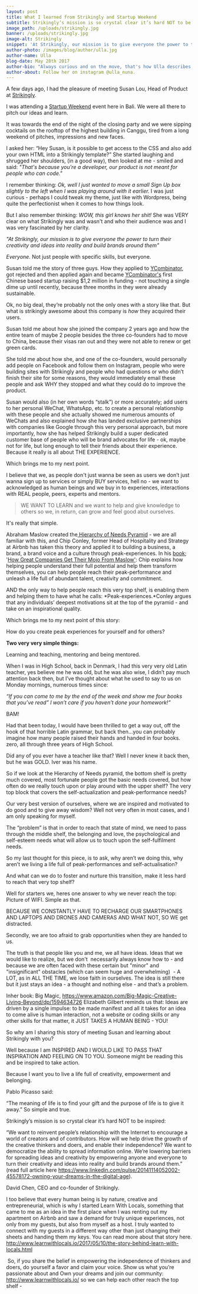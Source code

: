 ```yaml
---
layout: post
title: What I learned from Strikingly and Startup Weekend
subtitle: Strikingly’s mission is so crystal clear it’s hard NOT to be inspired
image_path: /uploads/strikingly.jpg
banner: /uploads/strikingly.jpg
image-alt: Strikingly
snippet: 'At Strikingly, our mission is to give everyone the power to turn their creativity and ideas into reality and build brands around them'
author-photo: /images/blog/author/ulla.jpg
author-name: Ulla
blog-date: May 28th 2017
author-bio: "Always curious and on the move, that's how Ulla describes herself. She is a passionate traveler and digital nomad and also the founder of Learn With Locals."
author-about: Follow her on instagram @ulla_nuna.
---
```



A few days ago, I had the pleasure of meeting Susan Lou, Head of Product at [Strikingly](https://www.strikingly.com/s).

I was attending a [Startup Weekend](http://startupweekend.org/) event here in Bali. We were all there to pitch our ideas and learn.

It was towards the end of the night of the closing party and we were sipping cocktails on the rooftop of the highest building in Canggu, tired from a long weekend of pitches, impressions and new faces.

I asked her: “Hey Susan, is it possible to get access to the CSS and also add your own HTML into a Strikingly template?” She started laughing and shrugged her shoulders, (in a good way), then looked at me - smiled and said: *"That's because you're a developer, our product is not meant for people who can code."&nbsp;*

I remember thinking: *Ok, well I just wanted to move a small Sign Up box slightly to the left when I was playing around with it earlier.* I was just curious - perhaps I could tweak my theme, just like with Wordpress, being quite the perfectionist when it comes to how things look.

But I also remember thinking: *WOW, this girl knows her shit!*&nbsp;She was VERY clear on what Strikingly was and wasn't and who their audience was and I was very fascinated by her clarity.&nbsp;

*"At Strikingly, our mission is to give everyone the power to turn their creativity and ideas into reality and build brands around them"*

*Everyone.* Not just people with specific skills, but everyone.

Susan told me the story of three guys. How they applied to [YCombinator​](http://www.ycombinator.com/), got rejected and then applied again and became [YCombinator's](http://www.ycombinator.com/) first Chinese based startup raising $1,2 million in funding - not touching a single dime up until recently, because three months in they were already sustainable.&nbsp;

Ok, no big deal, they’re probably not the only ones with a story like that. But what is strikingly awesome about this company is *how*&nbsp;they acquired their users.

Susan told me about how she joined the company 2 years ago and how the entire team of maybe 2 people besides the three co-founders had to move to China, because their visas ran out and they were not able to renew or get green cards.

She told me about how she, and one of the co-founders, would personally add people on Facebook and follow them on Instagram, people who were building sites with Strikingly and people who had questions or who didn’t finish their site for some reasons, they would immediately email these people and ask WHY they stopped and what they could do to improve the product.

Susan would also (in her own words “stalk”) or more accurately; add users to her personal WeChat, WhatsApp, etc. to create a personal relationship with these people and she actually showed me numerous amounts of WeChats and also explained how she has landed exclusive partnerships with companies like Google through this very personal approach, but more importantly, how she has helped Strikingly build a super dedicated customer base of people who will be brand advocates for life - ok, maybe not for life, but long enough to tell their friends about their experience. Because it really is all about THE EXPERIENCE.

Which brings me to my next point.

I believe that we, as people don't just wanna be seen as users we don’t just wanna sign up to services or simply BUY services, hell no - we want to acknowledged as human beings and we buy in to experiences, interactions with REAL people, peers, experts and mentors.

> WE WANT TO LEARN and we want to help and give knowledge to others so we, in return, can grow and feel good abut ourselves.

It's really that simple.

Abraham Maslow created the[ Hierarchy of Needs Pyramid](https://en.wikipedia.org/wiki/Maslow%27s_hierarchy_of_needs) - we are all familiar with this, and Chip Conley, former Head of Hospitality and Strategy at Airbnb has taken this theory and applied it to building a business, a brand, a brand voice and a culture through peak-experiences. In his [book](https://chipconley.com/getting-more-mojo-from-maslow/); '[How Great Companies Get Their Mojo From Maslow'](https://www.amazon.com/Peak-Companies-Maslow-non-Franchise-Leadership-ebook/dp/B0067KS0VS/ref=sr_1_1?s=books&amp;ie=UTF8&amp;qid=1497374507&amp;sr=1-1&amp;keywords=mojo+from+maslow): Chip explains how helping people understand their full potential and help them transform themselves, you can help people reach their peak-performance and unleash a life full of abundant talent, creativity and commitment.&nbsp;

AND the only way to help people reach this very top shelf, is enabling them and helping them to have what he calls:&nbsp;*Peak-experiences.*Conley argues that any individuals’ deepest motivations sit at the top of the pyramid - and take on an inspirational quality.

Which brings me to my next point of this story:

How do you create peak experiences for yourself and for others?

**Two very very simple things:**

Learning and teaching, mentoring and being mentored.

When I was in High School, back in Denmark, I had this very very old Latin teacher, yes believe me he was old, but he was also wise, I didn’t pay much attention back then, but I’ve thought about what he used to say to us on Monday mornings, numerous times since:&nbsp;

*“If you can come to me by the end of the week and show me four books that you’ve read” I won’t care if you haven’t done your homework!”*

BAM!

Had that been today, I would have been thrilled to get a way out, off the hook of that horrible Latin grammar, but back then…you can probably imagine how many people raised their hands and handed in four books. zero, all through three years of High School.&nbsp;

Did any of you ever have a teacher like that? Well I never knew it back then, but he was GOLD. Iver was his name.

So if we look at the Hierarchy of Needs pyramid, the bottom shelf is pretty much covered, most fortunate people got the basic needs covered, but how often do we really touch upon or play around with the upper shelf? The very top block that covers the self-actualization and peak-performance needs?

Our very best version of ourselves, where we are inspired and motivated to do good and to give away wisdom? Well not very often in most cases, and I am only speaking for myself.

The “problem” is that in order to reach that state of mind, we need to pass through the middle shelf, the belonging and love, the psychological and self-esteem needs what will allow us to touch upon the self-fulfilment needs.

So my last thought for this piece, is to ask, why aren’t we doing this, why aren’t we living a life full of peak-performances and self-actualisation?

And what can we do to foster and nurture this transition, make it less hard to reach that very top shelf?

Well for starters we, heres one answer to why we never reach the top: Picture of WIFI. Simple as that.&nbsp;

BECAUSE WE CONSTANTLY HAVE TO RECHARGE OUR SMARTPHONES AND LAPTOPS AND DRONES AND CAMERAS AND WHAT NOT, SO WE get distracted.

Secondly, we are too afraid to grab opportunities when they are handed to us.

The truth is that people like you and me, we all have ideas. Ideas that we would like to realize, but we don't&nbsp; necessarily always know how to - and because we are often faced with these certain but "minor" and "insignificant" obstacles (which can seem huge and overwhelming)&nbsp; - A LOT, as in ALL THE TIME, we lose faith in ourselves. The idea is still there but it just stays an idea - a thought and nothing else - and that’s a problem.&nbsp;

Inher book: Big Magic, https://www.amazon.com/Big-Magic-Creative-Living-Beyond/dp/1594634726 Elizabeth Gilbert reminds us that: Ideas are driven by a single impulse: to be made manifest and all it takes for an idea to come alive is human interaction, not a website or coding skills or any other skills for that matter, it JUST TAKES A HUMAN BEING - YOU!

So why am I sharing this story of meeting Susan and learning about Strikingly with you?

Well because I am INSPIRED AND I WOULD LIKE TO PASS THAT INSPIRATION AND FEELING ON TO YOU. Someone might be reading this and be inspired to take action.

Because I want you to live a life full of creativity, empowerment and belonging.

Pablo Picasso said:&nbsp;

“The meaning of life is to find your gift and the purpose of life is to give it away.” So simple and true.

Strikingly’s mission is so crystal clear it’s hard NOT to be inspired:&nbsp;

“We want to reinvent people’s relationship with the Internet to encourage a world of creators and of contributors. How will we help drive the growth of the creative thinkers and doers, and enable their independence? We want to democratize the ability to spread information online. We’re lowering barriers for spreading ideas and creativity by empowering anyone and everyone to turn their creativity and ideas into reality and build brands around them.” (read full article here https://www.linkedin.com/pulse/20141114052002-45578172-owning-your-dreams-in-the-digital-age).

David Chen, CEO and co-founder of Strikingly.

I too believe that every human being is by nature, creative and entrepreneurial, which is why I started Learn With Locals, something that came to me as an idea in the first place when I was renting out my apartment on Airbnb and saw a demand for truly unique experiences, not only from my guests, but also from myself as a host. I truly wanted to connect with my guests in a different way other than just changing their sheets and handing them my keys. You can read more about that story here. http://www.learnwithlocals.io/2017/05/10/the-story-behind-learn-with-locals.html

&nbsp;So, if you share the belief in empowering the independence of thinkers and doers, do yourself a favor and claim your voice. Show us what you’re passionate about and Own your dreams and join our community: http://www.learnwithlocals.io/ so we can help each other reach the top shelf -